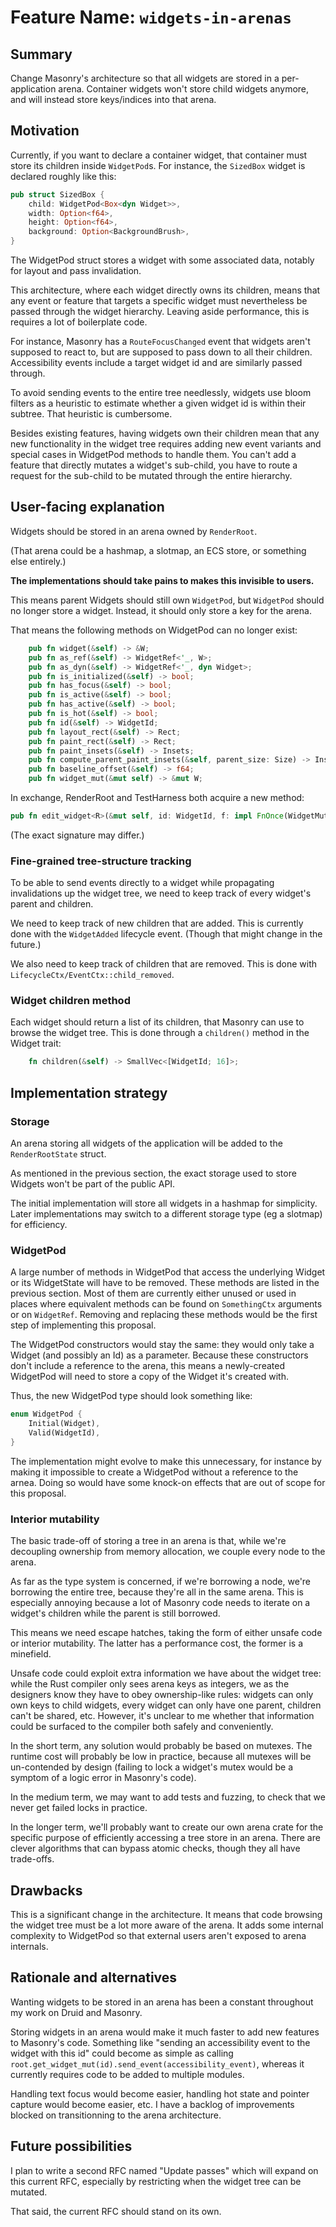 # Feature Name: `widgets-in-arenas`

## Summary

Change Masonry's architecture so that all widgets are stored in a per-application arena.
Container widgets won't store child widgets anymore, and will instead store keys/indices into that arena.


## Motivation

Currently, if you want to declare a container widget, that container must store its children inside `WidgetPod`s.
For instance, the `SizedBox` widget is declared roughly like this:

```rust
pub struct SizedBox {
    child: WidgetPod<Box<dyn Widget>>,
    width: Option<f64>,
    height: Option<f64>,
    background: Option<BackgroundBrush>,
}
```

The WidgetPod struct stores a widget with some associated data, notably for layout and pass invalidation.

This architecture, where each widget directly owns its children, means that any event or feature that targets a specific widget must nevertheless be passed through the widget hierarchy.
Leaving aside performance, this is requires a lot of boilerplate code.

For instance, Masonry has a `RouteFocusChanged` event that widgets aren't supposed to react to, but are supposed to pass down to all their children.
Accessibility events include a target widget id and are similarly passed through.

To avoid sending events to the entire tree needlessly, widgets use bloom filters as a heuristic to estimate whether a given widget id is within their subtree.
That heuristic is cumbersome.

Besides existing features, having widgets own their children mean that any new functionality in the widget tree requires adding new event variants and special cases in WidgetPod methods to handle them.
You can't add a feature that directly mutates a widget's sub-child, you have to route a request for the sub-child to be mutated through the entire hierarchy.


## User-facing explanation

Widgets should be stored in an arena owned by `RenderRoot`.

(That arena could be a hashmap, a slotmap, an ECS store, or something else entirely.)

**The implementations should take pains to makes this invisible to users.**

This means parent Widgets should still own `WidgetPod`, but `WidgetPod` should no longer store a widget.
Instead, it should only store a key for the arena.

That means the following methods on WidgetPod can no longer exist:

```rust
    pub fn widget(&self) -> &W;
    pub fn as_ref(&self) -> WidgetRef<'_, W>;
    pub fn as_dyn(&self) -> WidgetRef<'_, dyn Widget>;
    pub fn is_initialized(&self) -> bool;
    pub fn has_focus(&self) -> bool;
    pub fn is_active(&self) -> bool;
    pub fn has_active(&self) -> bool;
    pub fn is_hot(&self) -> bool;
    pub fn id(&self) -> WidgetId;
    pub fn layout_rect(&self) -> Rect;
    pub fn paint_rect(&self) -> Rect;
    pub fn paint_insets(&self) -> Insets;
    pub fn compute_parent_paint_insets(&self, parent_size: Size) -> Insets;
    pub fn baseline_offset(&self) -> f64;
    pub fn widget_mut(&mut self) -> &mut W;
```

In exchange, RenderRoot and TestHarness both acquire a new method:

```rust
pub fn edit_widget<R>(&mut self, id: WidgetId, f: impl FnOnce(WidgetMut<'_, Box<dyn Widget>>) -> R) -> R;
```

(The exact signature may differ.)

### Fine-grained tree-structure tracking

To be able to send events directly to a widget while propagating invalidations up the widget tree, we need to keep track of every widget's parent and children.

We need to keep track of new children that are added.
This is currently done with the `WidgetAdded` lifecycle event.
(Though that might change in the future.)

We also need to keep track of children that are removed.
This is done with `LifecycleCtx/EventCtx::child_removed`.


### Widget children method

Each widget should return a list of its children, that Masonry can use to browse the widget tree.
This is done through a `children()` method in the Widget trait:

```rust
    fn children(&self) -> SmallVec<[WidgetId; 16]>;
```

## Implementation strategy

### Storage

An arena storing all widgets of the application will be added to the `RenderRootState` struct.

As mentioned in the previous section, the exact storage used to store Widgets won't be part of the public API.

The initial implementation will store all widgets in a hashmap for simplicity.
Later implementations may switch to a different storage type (eg a slotmap) for efficiency.

### WidgetPod

A large number of methods in WidgetPod that access the underlying Widget or its WidgetState will have to be removed.
These methods are listed in the previous section.
Most of them are currently either unused or used in places where equivalent methods can be found on `SomethingCtx` arguments or on `WidgetRef`.
Removing and replacing these methods would be the first step of implementing this proposal.

The WidgetPod constructors would stay the same: they would only take a Widget (and possibly an Id) as a parameter.
Because these constructors don't include a reference to the arena, this means a newly-created WidgetPod will need to store a copy of the Widget it's created with.

Thus, the new WidgetPod type should look something like:

```rust
enum WidgetPod {
    Initial(Widget),
    Valid(WidgetId),
}
```

The implementation might evolve to make this unnecessary, for instance by making it impossible to create a WidgetPod without a reference to the arnea.
Doing so would have some knock-on effects that are out of scope for this proposal.


### Interior mutability

The basic trade-off of storing a tree in an arena is that, while we're decoupling ownership from memory allocation, we couple every node to the arena.

As far as the type system is concerned, if we're borrowing a node, we're borrowing the entire tree, because they're all in the same arena.
This is especially annoying because a lot of Masonry code needs to iterate on a widget's children while the parent is still borrowed.

This means we need escape hatches, taking the form of either unsafe code or interior mutability.
The latter has a performance cost, the former is a minefield.

Unsafe code could exploit extra information we have about the widget tree: while the Rust compiler only sees arena keys as integers, we as the designers know they have to obey ownership-like rules: widgets can only own keys to child widgets, every widget can only have one parent, children can't be shared, etc.
However, it's unclear to me whether that information could be surfaced to the compiler both safely and conveniently.

In the short term, any solution would probably be based on mutexes.
The runtime cost will probably be low in practice, because all mutexes will be un-contended by design (failing to lock a widget's mutex would be a symptom of a logic error in Masonry's code).

In the medium term, we may want to add tests and fuzzing, to check that we never get failed locks in practice.

In the longer term, we'll probably want to create our own arena crate for the specific purpose of efficiently accessing a tree store in an arena.
There are clever algorithms that can bypass atomic checks, though they all have trade-offs.


## Drawbacks

This is a significant change in the architecture.
It means that code browsing the widget tree must be a lot more aware of the arena.
It adds some internal complexity to WidgetPod so that external users aren't exposed to arena internals.

## Rationale and alternatives

Wanting widgets to be stored in an arena has been a constant throughout my work on Druid and Masonry.

Storing widgets in an arena would make it much faster to add new features to Masonry's code.
Something like "sending an accessibility event to the widget with this id" could become as simple as calling `root.get_widget_mut(id).send_event(accessibility_event)`, whereas it currently requires code to be added to multiple modules.

Handling text focus would become easier, handling hot state and pointer capture would become easier, etc.
I have a backlog of improvements blocked on transitionning to the arena architecture.


## Future possibilities

I plan to write a second RFC named "Update passes" which will expand on this current RFC, especially by restricting when the widget tree can be mutated.

That said, the current RFC should stand on its own.
